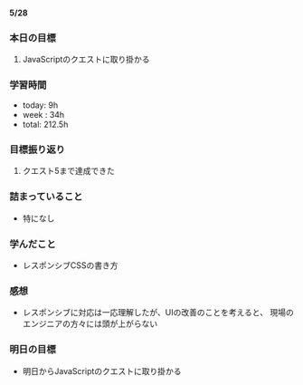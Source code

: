 #### 5/28
### 本日の目標
1. JavaScriptのクエストに取り掛かる
### 学習時間  
- today: 9h
- week : 34h
- total: 212.5h 
### 目標振り返り
1. クエスト5まで達成できた
### 詰まっていること
- 特になし
### 学んだこと
- レスポンシブCSSの書き方
### 感想
- レスポンシブに対応は一応理解したが、UIの改善のことを考えると、
現場のエンジニアの方々には頭が上がらない
### 明日の目標
- 明日からJavaScriptのクエストに取り掛かる
